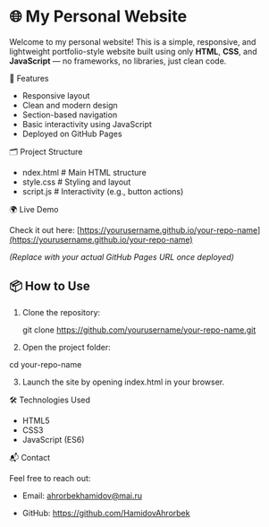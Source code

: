 # 🌐 My Personal Website

Welcome to my personal website! This is a simple, responsive, and lightweight portfolio-style website built using only **HTML**, **CSS**, and **JavaScript** — no frameworks, no libraries, just clean code.


🚀 Features

* Responsive layout
* Clean and modern design
* Section-based navigation
* Basic interactivity using JavaScript
* Deployed on GitHub Pages

🗂️ Project Structure

* ndex.html # Main HTML structure
* style.css # Styling and layout
* script.js # Interactivity (e.g., button actions)


🌍 Live Demo

Check it out here: [https://yourusername.github.io/your-repo-name](https://yourusername.github.io/your-repo-name)

*(Replace with your actual GitHub Pages URL once deployed)*

## 📦 How to Use

1. Clone the repository:

   git clone https://github.com/yourusername/your-repo-name.git

2. Open the project folder:

cd your-repo-name

3. Launch the site by opening index.html in your browser.


🛠️ Technologies Used

* HTML5
* CSS3
* JavaScript (ES6)

📬 Contact

Feel free to reach out:

* Email: ahrorbekhamidov@mai.ru

* GitHub: https://github.com/HamidovAhrorbek



